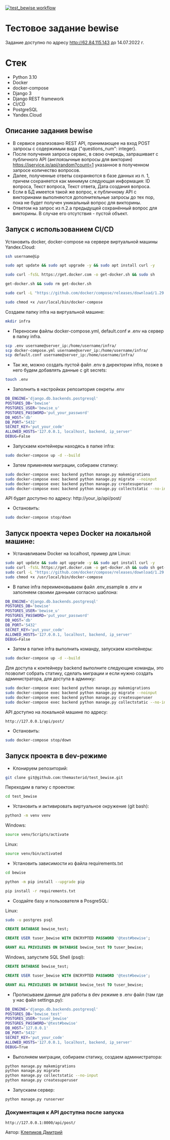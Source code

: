 [![test_bewise workflow](https://github.com/themasterid/test_bewise/actions/workflows/test_bewise.yml/badge.svg)](https://github.com/themasterid/test_bewise/actions/workflows/test_bewise.yml)
# Тестовое задание bewise

Задание доступно по адресу http://62.84.115.143 до 14.07.2022 г.

# Стек
- Python 3.10
- Docker
- docker-compose
- Django 3
- Django REST framework
- CI/CD
- PostgreSQL
- Yandex.Cloud

## Описание задания bewise
- В сервисе реализовано REST API, принимающее на вход POST запросы с содержимым вида {"questions_num": integer}.
- После получения запроса сервис, в свою очередь, запрашивает с публичного API (англоязычные вопросы для викторин) https://jservice.io/api/random?count=1 указанное в полученном запросе количество вопросов.
- Далее, полученные ответы сохраняются в базе данных из п. 1, причем сохраняется как минимум следующая информация: ID вопроса, Текст вопроса, Текст ответа, Дата создания вопроса.
- Если в БД имеется такой же вопрос, к публичному API с викторинами выполняются дополнительные запросы до тех пор, пока не будет получен уникальный вопрос для викторины.
- Ответом на запрос из п.2.a предыдущей сохранённый вопрос для викторины. В случае его отсутствия - пустой объект.


## Запуск с использованием CI/CD

Установить docker, docker-compose на сервере виртуальной машины Yandex.Cloud:

```bash
ssh username@ip
```

```bash
sudo apt update && sudo apt upgrade -y && sudo apt install curl -y
```

```bash
sudo curl -fsSL https://get.docker.com -o get-docker.sh && sudo sh 
```

```bash
get-docker.sh && sudo rm get-docker.sh
```

```bash
sudo curl -L "https://github.com/docker/compose/releases/download/1.29.2/docker-compose-$(uname -s)-$(uname -m)" -o /usr/local/bin/docker-compose
```

```bash
sudo chmod +x /usr/local/bin/docker-compose
```

Создаем папку infra на виртуальной машине:

```bash
mkdir infra
```

- Переносим файлы docker-compose.yml, default.conf и .env на сервер в папку infra.

```bash
scp .env username@server_ip:/home/username/infra/
scp docker-compose.yml username@server_ip:/home/username/infra/
scp default.conf username@server_ip:/home/username/infra/
```
- Так же, можно создать пустой файл .env в директории infra, позже в него будем добавлять данные с git secrets:

```bash
touch .env
```
- Заполнить в настройках репозитория секреты .env

```bash
DB_ENGINE='django.db.backends.postgresql'
POSTGRES_DB='bewise'
POSTGRES_USER='bewise_u'
POSTGRES_PASSWORD='put_your_password'
DB_HOST='db'
DB_PORT='5432'
SECRET_KEY='put_your_code'
ALLOWED_HOSTS='127.0.0.1, localhost, backend, ip_server'
DEBUG=False
```
- Запускаем контейнеры находясь в папке infra:
```bash
sudo docker-compose up -d --build
```
- Затем применяем миграции, собираем статику:
```bash
sudo docker-compose exec backend python manage.py makemigrations
sudo docker-compose exec backend python manage.py migrate --noinput 
sudo docker-compose exec backend python manage.py createsuperuser
sudo docker-compose exec backend python manage.py collectstatic --no-input
```

API будет доступно по адресу: http://your_ip/api/post/

- Остановить:
```bash
sudo docker-compose stop/down
```


## Запуск проекта через Docker на локальной машине:
- Устанавливаем Docker на localhost, пример для Linux:

```bash
sudo apt update && sudo apt upgrade -y && sudo apt install curl -y
sudo curl -fsSL https://get.docker.com -o get-docker.sh && sudo sh get-docker.sh && sudo rm get-docker.sh
sudo curl -L "https://github.com/docker/compose/releases/download/1.29.2/docker-compose-$(uname -s)-$(uname -m)" -o /usr/local/bin/docker-compose
sudo chmod +x /usr/local/bin/docker-compose
```

- В папке infra переименовываем файл .env_esample в .env и заполняем своими данными согласно шаблона:

```bash
DB_ENGINE='django.db.backends.postgresql'
POSTGRES_DB='bewise'
POSTGRES_USER='bewise_u'
POSTGRES_PASSWORD='put_your_password'
DB_HOST='db'
DB_PORT='5432'
SECRET_KEY='put_your_code'
ALLOWED_HOSTS='127.0.0.1, localhost, backend, ip_server'
DEBUG=False
```

- Затем в папке infra выполнить команду, запускаем контейнеры:

```bash
sudo docker-compose up -d --build
```

Для доступа к контейнеру backend выполните следующие команды, это позволит собрать статику, сделать миграции и если нужно создать администратора, для доступа в админку:

```bash
sudo docker-compose exec backend python manage.py makemigrations
sudo docker-compose exec backend python manage.py migrate --noinput 
sudo docker-compose exec backend python manage.py createsuperuser
sudo docker-compose exec backend python manage.py collectstatic --no-input
```

API доступно на локальной машине по адресу: 
```text
http://127.0.0.1/api/post/
```
- Остановить:
```bash
sudo docker-compose stop/down
```


## Запуск проекта в dev-режиме

- Клонируем репозиторий:

```bash
git clone git@github.com:themasterid/test_bewise.git
```

Переходим в папку с проектом:

```bash
cd test_bewise
```

- Установить и активировать виртуальное окружение (git bash):

```bash
python3 -m venv venv
```

Windows:
```bash
source venv/Scripts/activate
```

Linux:
```bash
source venv/bin/activated
```

- Установить зависимости из файла requirements.txt

```bash
cd bewise
```

```bash
python -m pip install --upgrade pip
```

```bash
pip install -r requirements.txt
```

- Создайте базу и пользователя в PosgreSQL:

Linux:
```bash
sudo -u postgres psql
```
```sql
CREATE DATABASE bewise_test;
```
```sql
CREATE USER tuser_bewise WITH ENCRYPTED PASSWORD '@test#bewise';
```
```sql
GRANT ALL PRIVILEGES ON DATABASE bewise_test TO tuser_bewise;
```

Windows, запустите SQL Shell (psql):
```sql
CREATE DATABASE bewise_test;
```
```sql
CREATE USER tuser_bewise WITH ENCRYPTED PASSWORD '@test#bewise';
```
```sql
GRANT ALL PRIVILEGES ON DATABASE bewise_test TO tuser_bewise;
```

- Прописываем данные для работы в dev режиме в .env файл (там где у нас файл settings.py):

```bash
DB_ENGINE='django.db.backends.postgresql'
POSTGRES_DB='bewise_test'
POSTGRES_USER='tuser_bewise'
POSTGRES_PASSWORD='@test#bewise'
DB_HOST='127.0.0.1'
DB_PORT='5432'
SECRET_KEY='put_your_code'
ALLOWED_HOSTS='127.0.0.1, localhost, backend, ip_server'
DEBUG=True
```

- Выполняем миграции, собираем статику, создаем администратора:

```bash
python manage.py makemigrations
python manage.py migrate
python manage.py collectstatic --no-input
python manage.py createsuperuser
```

- Запускаем сервер:
```bash
python manage.py runserver
```

### Документация к API доступна после запуска
```text
http://127.0.0.1:8000/api/post/
```

Автор: [Клепиков Дмитрий](https://github.com/themasterid)
